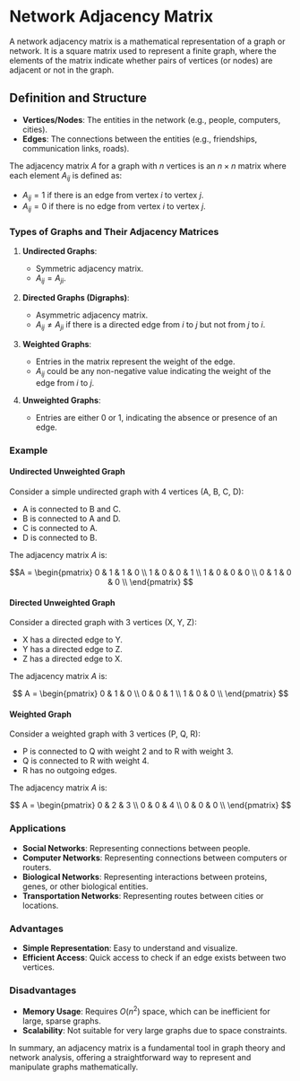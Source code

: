 # Network Adjacency Matrix

A network adjacency matrix is a mathematical representation of a graph or network. It is a square matrix used to represent a finite graph, where the elements of the matrix indicate whether pairs of vertices (or nodes) are adjacent or not in the graph.

## Definition and Structure

- **Vertices/Nodes**: The entities in the network (e.g., people, computers, cities).
- **Edges**: The connections between the entities (e.g., friendships, communication links, roads).

The adjacency matrix $A$ for a graph with $n$ vertices is an $n \times n$ matrix where each element $A_{ij}$ is defined as:

- $A_{ij} = 1$ if there is an edge from vertex $i$ to vertex $j$.
- $A_{ij} = 0$ if there is no edge from vertex $i$ to vertex $j$.

### Types of Graphs and Their Adjacency Matrices

1. **Undirected Graphs**:
   - Symmetric adjacency matrix.
   - $A_{ij} = A_{ji}$.

2. **Directed Graphs (Digraphs)**:
   - Asymmetric adjacency matrix.
   - $A_{ij} \neq A_{ji}$ if there is a directed edge from $i$ to $j$ but not from $j$ to $i$.

3. **Weighted Graphs**:
   - Entries in the matrix represent the weight of the edge.
   - $A_{ij}$ could be any non-negative value indicating the weight of the edge from $i$ to $j$.

4. **Unweighted Graphs**:
   - Entries are either 0 or 1, indicating the absence or presence of an edge.

### Example

#### Undirected Unweighted Graph

Consider a simple undirected graph with 4 vertices (A, B, C, D):

- A is connected to B and C.
- B is connected to A and D.
- C is connected to A.
- D is connected to B.

The adjacency matrix $A$ is:

$$A = \begin{pmatrix}
0 & 1 & 1 & 0 \\
1 & 0 & 0 & 1 \\
1 & 0 & 0 & 0 \\
0 & 1 & 0 & 0 \\
\end{pmatrix}
$$

#### Directed Unweighted Graph

Consider a directed graph with 3 vertices (X, Y, Z):

- X has a directed edge to Y.
- Y has a directed edge to Z.
- Z has a directed edge to X.

The adjacency matrix $A$ is:

$$
A = \begin{pmatrix}
0 & 1 & 0 \\
0 & 0 & 1 \\
1 & 0 & 0 \\
\end{pmatrix}
$$

#### Weighted Graph

Consider a weighted graph with 3 vertices (P, Q, R):

- P is connected to Q with weight 2 and to R with weight 3.
- Q is connected to R with weight 4.
- R has no outgoing edges.

The adjacency matrix $A$ is:

$$
A = \begin{pmatrix}
0 & 2 & 3 \\
0 & 0 & 4 \\
0 & 0 & 0 \\
\end{pmatrix}
$$

### Applications

- **Social Networks**: Representing connections between people.
- **Computer Networks**: Representing connections between computers or routers.
- **Biological Networks**: Representing interactions between proteins, genes, or other biological entities.
- **Transportation Networks**: Representing routes between cities or locations.

### Advantages

- **Simple Representation**: Easy to understand and visualize.
- **Efficient Access**: Quick access to check if an edge exists between two vertices.

### Disadvantages

- **Memory Usage**: Requires $O(n^2)$ space, which can be inefficient for large, sparse graphs.
- **Scalability**: Not suitable for very large graphs due to space constraints.

In summary, an adjacency matrix is a fundamental tool in graph theory and network analysis, offering a straightforward way to represent and manipulate graphs mathematically.
